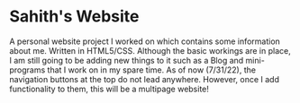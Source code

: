 # Sahith's Website
A personal website project I worked on which contains some information about me. Written in HTML5/CSS. Although the basic workings are in place, I am still 
going to be adding new things to it such as a Blog and mini-programs that I work on in my spare time. As of now (7/31/22), the navigation buttons at the top
do not lead anywhere. However, once I add functionality to them, this will be a multipage website!
